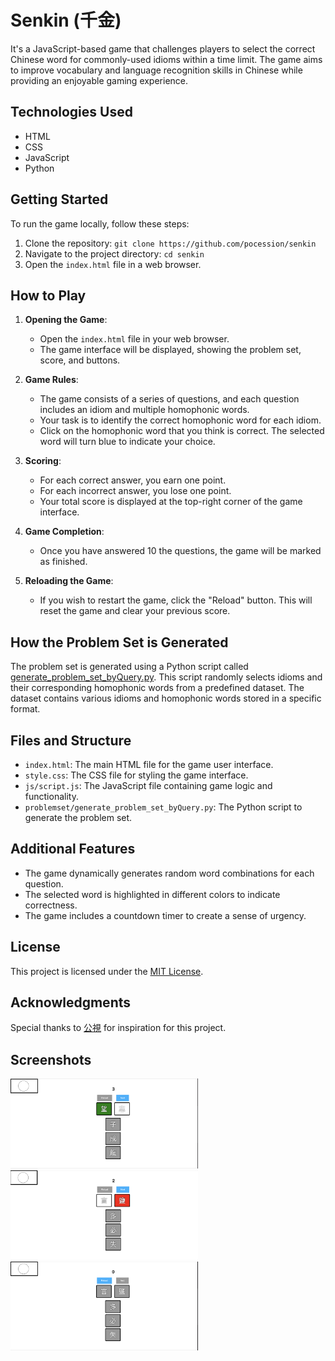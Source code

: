 # Senkin (千金)

It's a JavaScript-based game that challenges players to select the correct Chinese word for commonly-used idioms within a time limit. The game aims to improve vocabulary and language recognition skills in Chinese while providing an enjoyable gaming experience.

## Technologies Used

- HTML
- CSS
- JavaScript
- Python

## Getting Started

To run the game locally, follow these steps:

1. Clone the repository: `git clone https://github.com/pocession/senkin`
2. Navigate to the project directory: `cd senkin`
3. Open the `index.html` file in a web browser.

## How to Play

1. **Opening the Game**:

   - Open the `index.html` file in your web browser.
   - The game interface will be displayed, showing the problem set, score, and buttons.

2. **Game Rules**:

   - The game consists of a series of questions, and each question includes an idiom and multiple homophonic words.
   - Your task is to identify the correct homophonic word for each idiom.
   - Click on the homophonic word that you think is correct. The selected word will turn blue to indicate your choice.

3. **Scoring**:

   - For each correct answer, you earn one point.
   - For each incorrect answer, you lose one point.
   - Your total score is displayed at the top-right corner of the game interface.

4. **Game Completion**:

   - Once you have answered 10 the questions, the game will be marked as finished.

5. **Reloading the Game**:
   - If you wish to restart the game, click the "Reload" button. This will reset the game and clear your previous score.

## How the Problem Set is Generated

The problem set is generated using a Python script called [generate_problem_set_byQuery.py](/problemset/generate_problem_set_byQuery.py). This script randomly selects idioms and their corresponding homophonic words from a predefined dataset. The dataset contains various idioms and homophonic words stored in a specific format.

## Files and Structure

- `index.html`: The main HTML file for the game user interface.
- `style.css`: The CSS file for styling the game interface.
- `js/script.js`: The JavaScript file containing game logic and functionality.
- `problemset/generate_problem_set_byQuery.py`: The Python script to generate the problem set.

## Additional Features

- The game dynamically generates random word combinations for each question.
- The selected word is highlighted in different colors to indicate correctness.
- The game includes a countdown timer to create a sense of urgency.

## License

This project is licensed under the [MIT License](LICENSE).

## Acknowledgments

Special thanks to [公視](https://www.pts.org.tw/2021wonderful_word/) for inspiration for this project.

## Screenshots

<p float="left">
  <img src="./screenshot/next1.png" width="300" />
  <img src="./screenshot/next2.png" width="300" /> 
  <img src="./screenshot/reload.png" width="300" />
</p>
